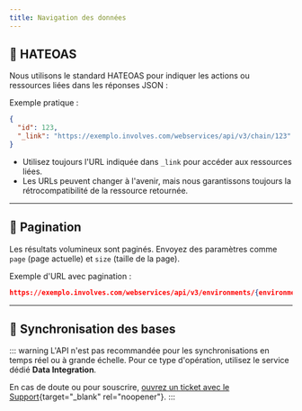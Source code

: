 ```yaml
---
title: Navigation des données
---
```


## 🔗 HATEOAS

Nous utilisons le standard HATEOAS pour indiquer les actions ou ressources liées dans les réponses JSON :

Exemple pratique :

```json
{
  "id": 123,
  "_link": "https://exemplo.involves.com/webservices/api/v3/chain/123"
}
```

- Utilisez toujours l'URL indiquée dans `_link` pour accéder aux ressources liées.
- Les URLs peuvent changer à l'avenir, mais nous garantissons toujours la rétrocompatibilité de la ressource retournée.

---

## 📑 Pagination

Les résultats volumineux sont paginés. Envoyez des paramètres comme `page` (page actuelle) et `size` (taille de la page).

Exemple d'URL avec pagination :

```json
https://exemplo.involves.com/webservices/api/v3/environments/{environmentId}/resource?page=2&size=20
```

---

## 🔄 Synchronisation des bases

::: warning
L'API n'est pas recommandée pour les synchronisations en temps réel ou à grande échelle. Pour ce type d'opération, utilisez le service dédié **Data Integration**.

En cas de doute ou pour souscrire, [ouvrez un ticket avec le Support](https://help.involves.com/hc/pt-br/requests/new){target="_blank" rel="noopener"}.
:::
